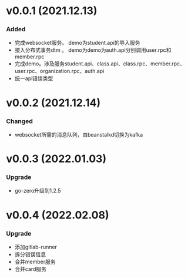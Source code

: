 # v0.0.1 (2021.12.13)

### Added

- 完成websocket服务。 demo为student.api的导入服务
- 接入分布式事务dtm 。 demo为demo为auth.api分别调用user.rpc和member.rpc
- 完成demo。涉及服务student.api、class.api、class.rpc、member.rpc、user.rpc、organization.rpc、auth.api
- 统一api错误类型

# v0.0.2 (2021.12.14)

### Changed

- websocket所需的消息队列，由beanstalkd切换为kafka

# v0.0.3 (2022.01.03)

### Upgrade

- go-zero升级到1.2.5

# v0.0.4 (2022.02.08)

### Upgrade

- 添加gitlab-runner
- 拆分错误信息
- 合并member服务
- 合并card服务